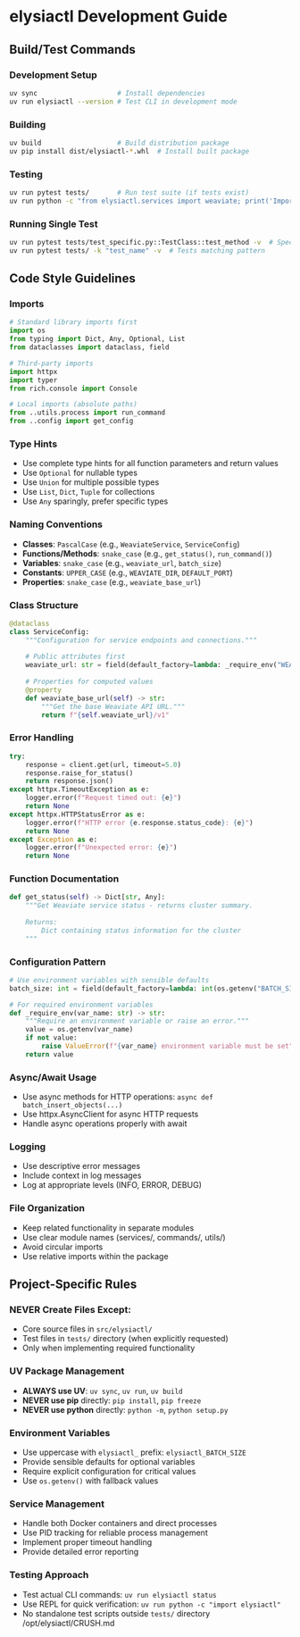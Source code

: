 # elysiactl Development Guide

## Build/Test Commands

### Development Setup
```bash
uv sync                    # Install dependencies
uv run elysiactl --version # Test CLI in development mode
```

### Building
```bash
uv build                   # Build distribution package
uv pip install dist/elysiactl-*.whl  # Install built package
```

### Testing
```bash
uv run pytest tests/       # Run test suite (if tests exist)
uv run python -c "from elysiactl.services import weaviate; print('Import test')"  # Quick import test
```

### Running Single Test
```bash
uv run pytest tests/test_specific.py::TestClass::test_method -v  # Specific test
uv run pytest tests/ -k "test_name" -v  # Tests matching pattern
```

## Code Style Guidelines

### Imports
```python
# Standard library imports first
import os
from typing import Dict, Any, Optional, List
from dataclasses import dataclass, field

# Third-party imports
import httpx
import typer
from rich.console import Console

# Local imports (absolute paths)
from ..utils.process import run_command
from ..config import get_config
```

### Type Hints
- Use complete type hints for all function parameters and return values
- Use `Optional` for nullable types
- Use `Union` for multiple possible types
- Use `List`, `Dict`, `Tuple` for collections
- Use `Any` sparingly, prefer specific types

### Naming Conventions
- **Classes**: `PascalCase` (e.g., `WeaviateService`, `ServiceConfig`)
- **Functions/Methods**: `snake_case` (e.g., `get_status()`, `run_command()`)
- **Variables**: `snake_case` (e.g., `weaviate_url`, `batch_size`)
- **Constants**: `UPPER_CASE` (e.g., `WEAVIATE_DIR`, `DEFAULT_PORT`)
- **Properties**: `snake_case` (e.g., `weaviate_base_url`)

### Class Structure
```python
@dataclass
class ServiceConfig:
    """Configuration for service endpoints and connections."""
    
    # Public attributes first
    weaviate_url: str = field(default_factory=lambda: _require_env("WEAVIATE_URL"))
    
    # Properties for computed values
    @property
    def weaviate_base_url(self) -> str:
        """Get the base Weaviate API URL."""
        return f"{self.weaviate_url}/v1"
```

### Error Handling
```python
try:
    response = client.get(url, timeout=5.0)
    response.raise_for_status()
    return response.json()
except httpx.TimeoutException as e:
    logger.error(f"Request timed out: {e}")
    return None
except httpx.HTTPStatusError as e:
    logger.error(f"HTTP error {e.response.status_code}: {e}")
    return None
except Exception as e:
    logger.error(f"Unexpected error: {e}")
    return None
```

### Function Documentation
```python
def get_status(self) -> Dict[str, Any]:
    """Get Weaviate service status - returns cluster summary.
    
    Returns:
        Dict containing status information for the cluster
    """
```

### Configuration Pattern
```python
# Use environment variables with sensible defaults
batch_size: int = field(default_factory=lambda: int(os.getenv("BATCH_SIZE", "100")))

# For required environment variables
def _require_env(var_name: str) -> str:
    """Require an environment variable or raise an error."""
    value = os.getenv(var_name)
    if not value:
        raise ValueError(f"{var_name} environment variable must be set")
    return value
```

### Async/Await Usage
- Use async methods for HTTP operations: `async def batch_insert_objects(...)`
- Use httpx.AsyncClient for async HTTP requests
- Handle async operations properly with await

### Logging
- Use descriptive error messages
- Include context in log messages
- Log at appropriate levels (INFO, ERROR, DEBUG)

### File Organization
- Keep related functionality in separate modules
- Use clear module names (services/, commands/, utils/)
- Avoid circular imports
- Use relative imports within the package

## Project-Specific Rules

### NEVER Create Files Except:
- Core source files in `src/elysiactl/`
- Test files in `tests/` directory (when explicitly requested)
- Only when implementing required functionality

### UV Package Management
- **ALWAYS use UV**: `uv sync`, `uv run`, `uv build`
- **NEVER use pip** directly: `pip install`, `pip freeze`
- **NEVER use python** directly: `python -m`, `python setup.py`

### Environment Variables
- Use uppercase with `elysiactl_` prefix: `elysiactl_BATCH_SIZE`
- Provide sensible defaults for optional variables
- Require explicit configuration for critical values
- Use `os.getenv()` with fallback values

### Service Management
- Handle both Docker containers and direct processes
- Use PID tracking for reliable process management
- Implement proper timeout handling
- Provide detailed error reporting

### Testing Approach
- Test actual CLI commands: `uv run elysiactl status`
- Use REPL for quick verification: `uv run python -c "import elysiactl"`
- No standalone test scripts outside `tests/` directory</content>
<parameter name="file_path">/opt/elysiactl/CRUSH.md